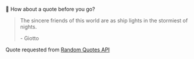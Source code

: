 📣 How about a quote before you go?

> The sincere friends of this world are as ship lights in the stormiest of nights.
>
> <p>- Giotto</p>

Quote requested from [Random Quotes API](https://github.com/lukePeavey/quotable)
